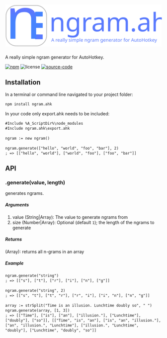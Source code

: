 # [![ngram.ahk](https://raw.githubusercontent.com/Chunjee/ngram.ahk/master/header.svg)](https://www.github.com/chunjee/ngram.ahk)
A really simple ngram generator for AutoHotkey.

[![npm](https://img.shields.io/npm/dm/ngram.ahk?style=for-the-badge&logo=npm)](https://www.npmjs.com/package/ngram.ahk) ![license](https://img.shields.io/npm/l/ngram.ahk?color=tan&style=for-the-badge) [![source-code](https://img.shields.io/badge/source-code-red?style=for-the-badge&logo=github)](https://www.github.com/chunjee/ngram.ahk)


## Installation

In a terminal or command line navigated to your project folder:

```bash
npm install ngram.ahk
```

In your code only export.ahk needs to be included:

```autohotkey
#Include %A_ScriptDir%\node_modules
#Include ngram.ahk\export.ahk

ngram := new ngram()

ngram.generate(["hello", "world", "foo", "bar"], 2)
; => [["hello", "world"], ["world", "foo"], ["foo", "bar"]]
```


## API

### .generate(value, length)

generates ngrams.

##### Arguments
1. value (String|Array): The value to generate ngrams from
2. size (Number|Array): Optional (default `1`); the length of the ngrams to generate

##### Returns
(Array): returns all n-grams in an array

##### Example
```autohotkey
ngram.generate("string")
; => [["s"], ["t"], ["r"], ["i"], ["n"], ["g"]]

ngram.generate("string", 2)
; => [["s", "t"], ["t", "r"], ["r", "i"], ["i", "n"], ["n", "g"]]

array := strSplit("Time is an illusion. Lunchtime doubly so", " ")
ngram.generate(array, [1, 3])
; => [["Time"], ["is"], ["an"], ["illusion."], ["Lunchtime"], ["doubly"], ["so"]], [["Time", "is", "an"], ["is", "an", "illusion."], ["an", "illusion.", "Lunchtime"], ["illusion.", "Lunchtime", "doubly"], ["Lunchtime", "doubly", "so"]]
```
